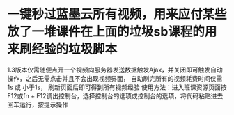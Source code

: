 # 一键秒过蓝墨云所有视频，用来应付某些放了一堆课件在上面的垃圾sb课程的用来刷经验的垃圾脚本
1.3版本仅需随便点开一个视频向服务器发送数据触发Ajax，并关闭即可触发自动操作，之后无需点击并且不会出现视频界面，
自动刷完所有的视频耗费时间仅需 1s 或 小于1s，
刷新页面后即可得到所有视频经验
使用方法：进入班课资源页面按F12或fn + F12调出控制台，选择控制台的选项或控制台的选项，将代码粘贴进去回车运行，按提示操作
